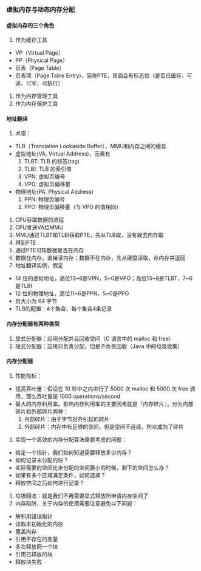 ### 虚拟内存与动态内存分配

#### 虚拟内存的三个角色
1. 作为缓存工具
  * VP（Virtual Page）
  * PP（Physical Page）
  * 页表（Page Table）
  * 页表项（Page Table Entry)，简称PTE，里面会有标志位（是否已缓存、可读、可写、可执行）
1. 作为内存管理工具
1. 作为内存保护工具

#### 地址翻译
1. 术语：
  * TLB（Translation Lookaside Buffer），MMU和内存之间的缓存
  * 虚拟地址(VA, Virtual Address)，元素有
    1. TLBT: TLB 的标签(tag)
    1. TLBI: TLB 的索引值
    1. VPN: 虚拟页编号
    1. VPO: 虚拟页偏移量
  * 物理地址(PA, Physical Address)
    1. PPN: 物理页编号
    1. PPO: 物理页偏移量（与 VPO 的值相同）
1. CPU获取数据的流程
  1. CPU发送VA给MMU
  1. MMU通过TLBT和TLBI获取PTE，先从TLB取，没有就去内存取
  1. 得到PTE
  1. 通过PTE可知数据是否在内存
  1. 数据在内存，直接读内存；数据不在内存，先从硬盘读取，存内存并返回
1. 地址翻译实例，假定
  * 14 位的虚拟地址，高位13~6是VPN，5~0是VPO；高位13~8是TLBT，7~6是TLBI
  * 12 位的物理地址，高位11~6是PPN，5~0是PPO
  * 页大小为 64 字节
  * TLB的配置：4个集合，每个集合4条记录

#### 内存分配器有两种类型
1. 显式分配器：应用分配并且回收空间（C 语言中的 malloc 和 free）
1. 隐式分配器：应用只负责分配，但是不负责回收（Java 中的垃圾收集）

#### 内存分配器
1. 性能指标：
  * 提高吞吐量：假设在 10 秒中之内进行了 5000 次 malloc 和 5000 次 free 调用，那么吞吐量是 1000 operations/second
  * 最大的内存利用率。影响内存利用率的主要因素就是『内存碎片』，分为内部碎片和外部碎片两种：
    1. 内部碎片：由于字节对齐引起的碎片
    1. 外部碎片：内存中有足够的空间，但是空间不连续，所以成为了碎片
1. 实现一个高效的内存分配算法需要考虑的问题：
  * 给定一个指针，我们如何知道需要释放多少内存？
  * 如何记录未分配的块？
  * 实际需要的空间比未分配的空间要小的时候，剩下的空间怎么办？
  * 如果有多个区域满足条件，如何选择？
  * 释放空间之后如何进行记录？
1. 垃圾回收：就是我们不再需要显式释放所申请内存空间了
1. 内存陷阱，关于内存的使用需要注意避免以下问题：
  * 解引用错误指针
  * 读取未初始化的内存
  * 覆盖内存
  * 引用不存在的变量
  * 多次释放同一个块
  * 引用已释放的块
  * 释放块失败

